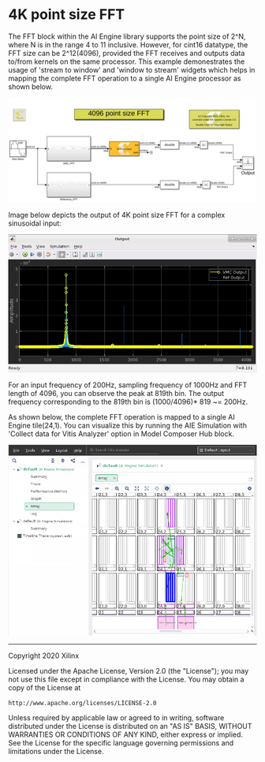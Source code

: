 # 4K point size FFT

The FFT block within the AI Engine library supports the point size of 2^N, where N is in the range 4 to 11 inclusive. However, for cint16 datatype, the FFT size can be 2^12(4096), provided the FFT receives and outputs data to/from kernels on the same processor. This example demonestrates the usage of 'stream to window' and 'window to stream' widgets which helps in mapping the complete FFT operation to a single AI Engine processor as shown below. 

![](Images/4k_fft.PNG)

Image below depicts the output of 4K point size FFT for a complex sinusoidal input:

![](Images/dsplib_output.PNG)

For an input frequency of 200Hz, sampling frequency of 1000Hz and FFT length of 4096, you can observe the peak at 819th bin. The output frequency corresponding to the 819th bin is (1000/4096)* 819 ~= 200Hz. 

As shown below, the complete FFT operation is mapped to a single AI Engine tile(24,1). You can visualize this by running the AIE Simulation with 'Collect data for Vitis Analyzer' option in Model Composer Hub block.

![](Images/Tile_info.PNG)

------------
Copyright 2020 Xilinx

Licensed under the Apache License, Version 2.0 (the "License");
you may not use this file except in compliance with the License.
You may obtain a copy of the License at

    http://www.apache.org/licenses/LICENSE-2.0

Unless required by applicable law or agreed to in writing, software
distributed under the License is distributed on an "AS IS" BASIS,
WITHOUT WARRANTIES OR CONDITIONS OF ANY KIND, either express or implied.
See the License for the specific language governing permissions and
limitations under the License.
